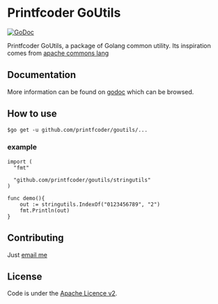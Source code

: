 # Printfcoder GoUtils

<a href="https://godoc.org/github.com/printfcoder/goutils"><img src="https://godoc.org/github.com/printfcoder/goutils?status.svg" alt="GoDoc"></a>

Printfcoder GoUtils, a package of Golang common utility. Its inspiration comes from [apache commons lang][apache_commons_lang]

## Documentation

More information can be found on [godoc][go_doc] which can be browsed.

## How to use

```shell
$go get -u github.com/printfcoder/goutils/...

```

### example

```golang
import (
  "fmt"

  "github.com/printfcoder/goutils/stringutils"
)

func demo(){
    out := stringutils.IndexOf("0123456789", "2")
    fmt.Println(out)
}
```

## Contributing

Just [email me][email]

## License

Code is under the [Apache Licence v2](https://www.apache.org/licenses/LICENSE-2.0.txt).

[apache_commons_lang]: https://github.com/apache/commons-lang
[go_doc]: https://godoc.org/github.com/printfcoder/goutils
[email]: mailto:printfcoder@gmail.com

